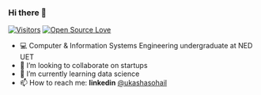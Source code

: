 ### Hi there 👋

<!--
**ukashasohail/ukashasohail** is a ✨ _special_ ✨ repository because its `README.md` (this file) appears on your GitHub profile.

Here are some ideas to get you started:

- 🔭 I’m currently working on ...
- 🌱 I’m currently learning ...
- 👯 I’m looking to collaborate on ...
- 🤔 I’m looking for help with ...
- 💬 Ask me about ...
- 📫 How to reach me: ...
- 😄 Pronouns: ...
- ⚡ Fun fact: ...
-->


<!-- [![HitCount](http://hits.dwyl.com/ukashasohail/ukashasohail.svg)](http://hits.dwyl.com/ukashasohail/ukashasohail) -->

<!-- visitors as of 13th July 2020 -->
[![Visitors](https://visitor-badge.glitch.me/badge?page_id=ukashasohail.visitor-badge)](https://github.com/ukashasohail) 
[![Open Source Love](https://badges.frapsoft.com/os/v2/open-source.svg?v=103)](https://github.com/ukashasohail)

- 💻 Computer & Information Systems Engineering undergraduate at NED UET  
- 👯 I’m looking to collaborate on startups
- 🌱 I’m currently learning data science
- 📫 How to reach me: **linkedin** [@ukashasohail](https://www.linkedin.com/in/ukashasohail)

